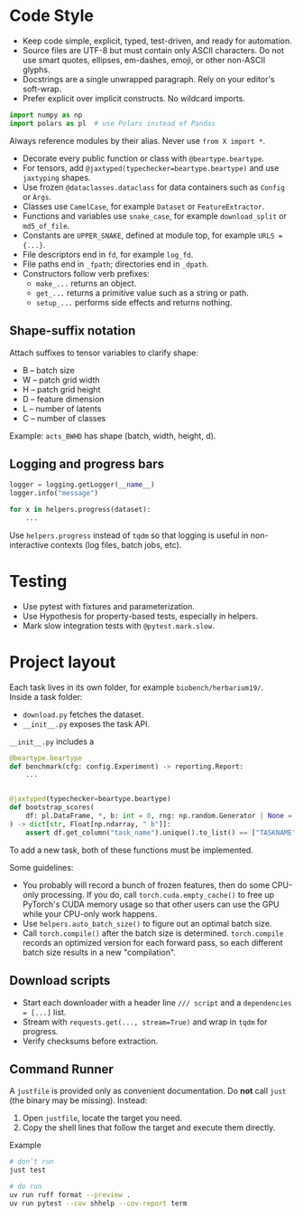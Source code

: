 # Code Style

- Keep code simple, explicit, typed, test-driven, and ready for automation.
- Source files are UTF-8 but must contain only ASCII characters. Do not use smart quotes, ellipses, em-dashes, emoji, or other non-ASCII glyphs.
- Docstrings are a single unwrapped paragraph. Rely on your editor's soft-wrap.
- Prefer explicit over implicit constructs. No wildcard imports.

```python
import numpy as np
import polars as pl  # use Polars instead of Pandas
```

Always reference modules by their alias. Never use `from X import *`.

- Decorate every public function or class with `@beartype.beartype`.
- For tensors, add `@jaxtyped(typechecker=beartype.beartype)` and use `jaxtyping` shapes.
- Use frozen `@dataclasses.dataclass` for data containers such as `Config` or `Args`.
- Classes use `CamelCase`, for example `Dataset` or `FeatureExtractor`.
- Functions and variables use `snake_case`, for example `download_split` or `md5_of_file`.
- Constants are `UPPER_SNAKE`, defined at module top, for example `URLS = {...}`.
- File descriptors end in `fd`, for example `log_fd`.
- File paths end in `_fpath`; directories end in `_dpath`.
- Constructors follow verb prefixes:
  - `make_...` returns an object.
  - `get_...` returns a primitive value such as a string or path.
  - `setup_...` performs side effects and returns nothing.

## Shape-suffix notation

Attach suffixes to tensor variables to clarify shape:

- B – batch size
- W – patch grid width
- H – patch grid height
- D – feature dimension
- L – number of latents
- C – number of classes

Example: `acts_BWHD` has shape (batch, width, height, d).

## Logging and progress bars

```python
logger = logging.getLogger(__name__)
logger.info("message")

for x in helpers.progress(dataset):
    ...
```

Use `helpers.progress` instead of `tqdm` so that logging is useful in non-interactive contexts (log files, batch jobs, etc).

# Testing

- Use pytest with fixtures and parameterization.
- Use Hypothesis for property-based tests, especially in helpers.
- Mark slow integration tests with `@pytest.mark.slow`.

# Project layout

Each task lives in its own folder, for example `biobench/herbarium19/`.  
Inside a task folder:

- `download.py` fetches the dataset.
- `__init__.py` exposes the task API.

`__init__.py` includes a

```py
@beartype.beartype
def benchmark(cfg: config.Experiment) -> reporting.Report:
    ...


@jaxtyped(typechecker=beartype.beartype)
def bootstrap_scores(
    df: pl.DataFrame, *, b: int = 0, rng: np.random.Generator | None = None
) -> dict[str, Float[np.ndarray, " b"]]:
    assert df.get_column("task_name").unique().to_list() == ["TASKNAME"]
```

To add a new task, both of these functions must be implemented.

Some guidelines:

* You probably will record a bunch of frozen features, then do some CPU-only processing. If you do, call `torch.cuda.empty_cache()` to free up PyTorch's CUDA memory usage so that other users can use the GPU while your CPU-only work happens.
* Use `helpers.auto_batch_size()` to figure out an optimal batch size.
* Call `torch.compile()` after the batch size is determined. `torch.compile` records an optimized version for each forward pass, so each different batch size results in a new "compilation".

## Download scripts

- Start each downloader with a header line `/// script` and a `dependencies = [...]` list.
- Stream with `requests.get(..., stream=True)` and wrap in `tqdm` for progress.
- Verify checksums before extraction.

## Command Runner

A `justfile` is provided only as convenient documentation.
Do **not** call `just` (the binary may be missing).
Instead:

1. Open `justfile`, locate the target you need.
2. Copy the shell lines that follow the target and execute them directly.

Example

```sh
# don’t run
just test

# do run
uv run ruff format --preview .
uv run pytest --cov shhelp --cov-report term
```
